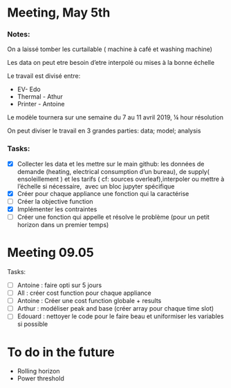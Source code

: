 # Meeting, May 5th

### Notes:

On a laissé tomber les curtailable ( machine à café et washing machine)

Les data on peut etre besoin d’etre interpolé ou mises à la bonne échelle

Le travail est divisé entre:

* EV- Edo
* Thermal - Athur
* Printer - Antoine

Le modèle tournera sur une semaine du 7 au 11 avril 2019, ¼ hour résolution

On peut diviser le travail en 3 grandes parties: data; model; analysis

### Tasks:

- [x] Collecter les data et les mettre sur le main github: les données de demande (heating, electrical consumption d’un bureau), de supply( ensoleillement ) et les tarifs ( cf: sources overleaf),interpoler ou mettre à l’échelle si nécessaire,  avec un bloc jupyter spécifique
- [x] Créer pour chaque appliance une fonction qui la caractérise
- [ ] Créer la objective function
- [x] Implémenter les contraintes
- [ ] Créer une fonction qui appelle et résolve le problème (pour un petit horizon dans un premier temps)

# Meeting 09.05

Tasks:

- [ ] Antoine : faire opti sur 5 jours
- [ ] All : créer cost function pour chaque appliance
- [ ] Antoine : Créer une cost function globale + results
- [ ] Arthur : modéliser peak and base (créer array pour chaque time slot)
- [ ] Edouard : nettoyer le code pour le faire beau et uniformiser les variables si possible

# To do in the future

* Rolling horizon
* Power threshold


